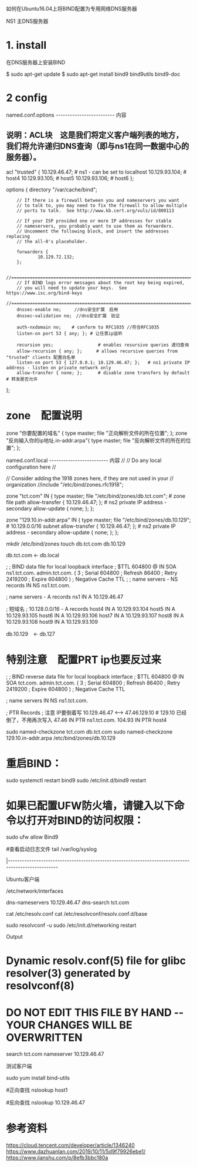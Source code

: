 
如何在Ubuntu16.04上将BIND配置为专用网络DNS服务器

NS1 主DNS服务器

# 1. install
在DNS服务器上安装BIND

$ sudo apt-get update
$ sudo apt-get install bind9 bind9utils bind9-doc


# 2 config

named.conf.options
------------------------- 内容

## 说明：ACL块　这是我们将定义客户端列表的地方，我们将允许递归DNS查询（即与ns1在同一数据中心的服务器）。
acl "trusted" {
        10.129.46.47;   # ns1 - can be set to localhost
        10.129.93.104;  # host4
        10.129.93.105;  # host5
        10.129.93.106;  # host6
};

options {
        directory "/var/cache/bind";

        // If there is a firewall between you and nameservers you want
        // to talk to, you may need to fix the firewall to allow multiple
        // ports to talk.  See http://www.kb.cert.org/vuls/id/800113

        // If your ISP provided one or more IP addresses for stable
        // nameservers, you probably want to use them as forwarders.
        // Uncomment the following block, and insert the addresses replacing
        // the all-0's placeholder.

        forwarders {
                10.129.72.132;
        };

        //========================================================================
        // If BIND logs error messages about the root key being expired,
        // you will need to update your keys.  See https://www.isc.org/bind-keys
        //========================================================================
        dnssec-enable no;　　　//dns安全扩展　启用
        dnssec-validation no;　//dns安全扩展　验证

        auth-nxdomain no;    # conform to RFC1035 //符合RFC1035
        listen-on port 53 { any; }; # 让任意ip监听

        recursion yes;                 # enables resursive queries 递归查询
        allow-recursion { any; };  　　# allows recursive queries from "trusted" clients 配置白名单
        listen-on port 53 { 127.0.0.1; 10.129.46.47; };   # ns1 private IP address - listen on private network only
        allow-transfer { none; };      # disable zone transfers by default # 转发是否允许
};


# zone　配置说明
zone "你要配置的域名" {
        type master;
        file "正向解析文件的所在位置";
};
zone "反向输入你的ip地址.in-addr.arpa"{
        type master;
        file "反向解析文件的所在的位置";
};

named.conf.local
------------------------- 内容
//
// Do any local configuration here
//

// Consider adding the 1918 zones here, if they are not used in your
// organization
//include "/etc/bind/zones.rfc1918";

zone "tct.com" IN {
    type master;
    file "/etc/bind/zones/db.tct.com"; # zone file path
    allow-transfer { 10.129.46.47; };  # ns2 private IP address - secondary
    allow-update { none; };
};

zone "129.10.in-addr.arpa" IN {
    type master;
    file "/etc/bind/zones/db.10.129";  # 10.129.0.0/16 subnet
    allow-transfer { 10.129.46.47; };           # ns2 private IP address - secondary
    allow-update { none; };
};


mkdir /etc/bind/zones
touch db.tct.com db.10.129

db.tct.com <- db.local

;
; BIND data file for local loopback interface
;
$TTL	604800
@	IN	SOA	ns1.tct.com. admin.tct.com. (
			      3		; Serial
			 604800		; Refresh
			  86400		; Retry
			2419200		; Expire
			 604800 )	; Negative Cache TTL
;
; name servers - NS records
     IN      NS      ns1.tct.com.

; name servers - A records
ns1          IN      A       10.129.46.47

; 短域名
; 10.128.0.0/16 - A records
host4        IN      A       10.129.93.104
host5        IN      A       10.129.93.105
host6        IN      A       10.129.93.106
host7        IN      A       10.129.93.107
host8        IN      A       10.129.93.108
host9        IN      A       10.129.93.109


db.10.129　<- db.127 　
# 特别注意　配置PRT ip也要反过来
;
; BIND reverse data file for local loopback interface
;
$TTL	604800
@	IN	SOA	tct.com. admin.tct.com. (
			      3		; Serial
			 604800		; Refresh
			  86400		; Retry
			2419200		; Expire
			 604800 )	; Negative Cache TTL

; name servers
        IN      NS      ns1.tct.com.

; PTR Records
; 注意 IP要倒着写 10.129.46.47 <--> 47.46.129.10 # 129.10 已经倒了，不用再次写入
47.46   IN      PTR     ns1.tct.com.
104.93  IN      PTR     host4

sudo named-checkzone tct.com db.tct.com
sudo named-checkzone 129.10.in-addr.arpa /etc/bind/zones/db.10.129

# 重启BIND：
sudo systemctl restart bind9
sudo /etc/init.d/bind9 restart  

# 如果已配置UFW防火墙，请键入以下命令以打开对BIND的访问权限：
sudo ufw allow Bind9

#查看启动日志文件
tail /var/log/syslog

|---------------------------------------------------------------------------------------------------

Ubuntu客户端

/etc/network/interfaces

dns-nameservers 10.129.46.47
dns-search tct.com

cat /etc/resolv.conf
cat /etc/resolvconf/resolv.conf.d/base

sudo resolvconf -u
sudo /etc/init.d/networking restart

Output
# Dynamic resolv.conf(5) file for glibc resolver(3) generated by resolvconf(8)
#     DO NOT EDIT THIS FILE BY HAND -- YOUR CHANGES WILL BE OVERWRITTEN
search tct.com
nameserver 10.129.46.47


测试客户端

sudo yum install bind-utils

#正向查找
nslookup host1

#反向查找
nslookup 10.129.46.47


# 参考资料
https://cloud.tencent.com/developer/article/1346240
https://www.dazhuanlan.com/2019/10/11/5d9f79926ebe1/
https://www.jianshu.com/p/8efb3bbc180a